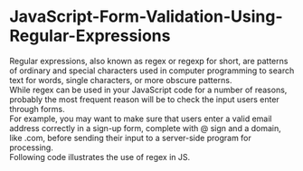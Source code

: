 # JavaScript-Form-Validation-Using-Regular-Expressions

Regular expressions, also known as regex or regexp for short, are patterns of ordinary and special characters used in computer programming to search text for words, single characters, or more obscure patterns. <br>
While regex can be used in your JavaScript code for a number of reasons, probably the most frequent reason will be to check the input users enter through forms. <br>
For example, you may want to make sure that users enter a valid email address correctly in a sign-up form, complete with @ sign and a domain, like .com, before sending their input to a server-side program for processing. <br>
Following code illustrates the use of regex in JS.
